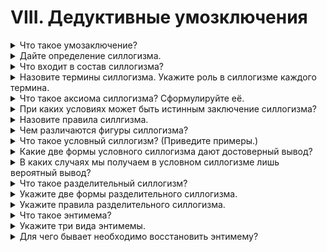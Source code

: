# VIII. Дедуктивные умозключения

<details>
  <summary>Что такое умозаключение?</summary>

Умозаключение - это логическое действие посредством которого из двух или нескольких суждений мы получаем новое суждение.

</details>

<details>
  <summary>Дайте определение силлогизма.</summary>

Силлогизм, или дедуктивное умозаключение, - это такое умозаключение, в котором из двух данных суждений выводитсяя третье суждение, причём одно из двух данных суждений - непременно общеее.

</details>

<details>
  <summary>Что входит в состав силлогизма?</summary>

В состав силлогизма входят две посылки (или предпосылки) и заключение (или вывод).

</details>

<details>
  <summary>Назовите термины силлогизма. Укажите роль в силлогизме каждого термина.</summary>

Меньший термин - это подлежащее заключения.

Больший термин - это сказуемое заключения.

Средний термин - это связующее звено между посылками.

</details>

<details>
  <summary>Что такое аксиома силлогизма? Сформулируйте её.</summary>

Аксиома - утверждение получающее подтверждение из практики.

Всё, что утверждается (или отрицается) относительно всего класса продеметов, то утверждается (или отрицается) отностельно части этого класса.

</details>

<details>
  <summary>При каких условиях может быть истинным заключение силлогизма?</summary>

Заключение силлогизма может быть истенным если соблюдается влогженность понятий (P -> M -> S).

</details>

<details>
  <summary>Назовите правила силлгизма.</summary>

1. В силлогизме должно быть не больше и не меньше трёх суждений и трёх терминов.
2. Средний термин должен быть  распределён хотя бы в одной из посылок.
3. Термины в заключении должны иметь тот же объём, какой они имеют в посылках.
4. Из двух отрицательных посылок нельзя вывеси заключения; если одна из посылок отрицательна, то и заключение будет отрицательным.
5. Из двух частных посылок нельзя вывести заключения; если одна из посылок частная, то и заключение будет частным.

</details>

<details>
  <summary>Чем различаются фигуры силлогизма?</summary>

Фигуры силлогизма отличаются ролью утверждений.

</details>

<details>
  <summary>Что такое условный силлогизм? (Приведите примеры.)</summary>

Условный силлогизм - это такой силлогизм, в котором, по крайней мере, одна из посылок является условным суждением.

Пример:
Если рожь пожелтела, то её необходимо жать.
Рожъ пожелтела.
Следовательно, её необходимо жать.

</details>

<details>
  <summary>Какие две формы условного силлогизма дают достоверный вывод?</summary>

Достоверный вывод может быть получен в двух случаях:

1. по 1-й форме, когда от утвеждения основания мы переходим к утверждению следствия;
2. по 2-й форме, когда мы от отрицания следствия переходим к отрищанию основания.

</details>

<details>
  <summary>В каких случаях мы получаем в условном силлогизме лишь вероятный вывод?</summary>

Во всех случаях за исключением выше приведенных.

</details>

<details>
  <summary>Что такое разделительный силлогизм?</summary>

Разделительный силлогизм - это такой силлогизм, в котором одна или обе посылки являются разделительными суждениями.

</details>

<details>
  <summary>Укажите две формы разделительного силлогизма.</summary>

1-ая форма - утверждающая

2-ая форма - отрицающая

</details>

<details>
  <summary>Укажите правила разделительного силлогизма.</summary>

1. Предикаты большей посылки должны исключать друг друга.
2. Совокупность предикатов большей посылки должна полностью исчерпывать объём субъекта этой посылки.

</details>

<details>
  <summary>Что такое энтимема?</summary>

Сокращенная форма силлогизма, в которой какая-либо часть его не высказывается, а только подразумевается, называется энтимемой.

</details>

<details>
  <summary>Укажите три вида энтимемы.</summary>

1. Силлогизм без большей посылки
2. Силлогизм без меньшей посылки
3. Силлогизм без заключения

</details>

<details>
  <summary>Для чего бывает необходимо восстановить энтимему?</summary>

Для того что бы сокротить умозаключение.

</details>
